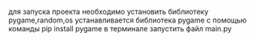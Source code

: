 для запуска проекта необходимо установить библиотеку pygame,random,os 
устанавливается библиотека pygame с помощью команды pip install pygame  в терминале
запустить файл main.py
